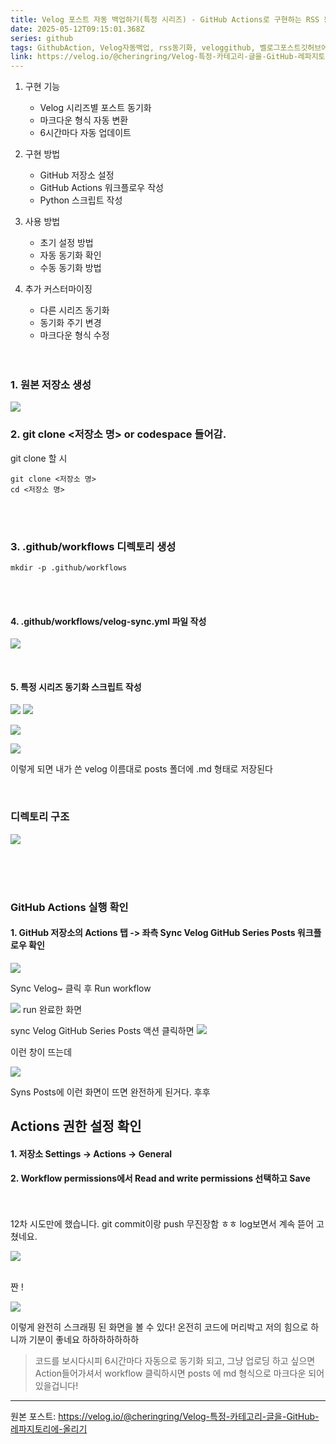 ```yaml
---
title: Velog 포스트 자동 백업하기(특정 시리즈) - GitHub Actions로 구현하는 RSS 동기화
date: 2025-05-12T09:15:01.368Z
series: github
tags: GithubAction, Velog자동백업, rss동기화, veloggithub, 벨로그포스트깃허브에백업
link: https://velog.io/@cheringring/Velog-특정-카테고리-글을-GitHub-레파지토리에-올리기
---
```




1. 구현 기능
   - Velog 시리즈별 포스트 동기화
   - 마크다운 형식 자동 변환
   - 6시간마다 자동 업데이트

2. 구현 방법
   - GitHub 저장소 설정
   - GitHub Actions 워크플로우 작성
   - Python 스크립트 작성

3. 사용 방법
   - 초기 설정 방법
   - 자동 동기화 확인
   - 수동 동기화 방법

4. 추가 커스터마이징
   - 다른 시리즈 동기화
   - 동기화 주기 변경
   - 마크다운 형식 수정
   
   <br>
   <br>
   
### 1. 원본 저장소 생성 
![](https://velog.velcdn.com/images/cheringring/post/83efc03a-d5d2-4fe5-9520-6d7168a56763/image.png)
<br>

### 2. git clone <저장소 명> or codespace 들어감.
git clone 할 시 
```
git clone <저장소 명>
cd <저장소 명>
```

<br><br>

### 3. .github/workflows 디렉토리 생성

```
mkdir -p .github/workflows
```

<br><br>

#### 4. .github/workflows/velog-sync.yml 파일 작성 

![](https://velog.velcdn.com/images/cheringring/post/758b975b-8c34-4200-815c-ea42d48c620b/image.png)

<br>

#### 5. 특정 시리즈 동기화 스크립트 작성


![](https://velog.velcdn.com/images/cheringring/post/bc4c8f3d-6980-441d-8cb7-230e73a33606/image.png)
![](https://velog.velcdn.com/images/cheringring/post/970a34aa-0b7c-4a72-98f2-993c6eafcb69/image.png)

![](https://velog.velcdn.com/images/cheringring/post/54200014-6d36-4953-a75a-494f636d1945/image.png)

![](https://velog.velcdn.com/images/cheringring/post/6e121641-d8f6-4911-9c6c-57004185b538/image.png)




이렇게 되면 내가 쓴 velog 이름대로 posts 폴더에 .md 형태로 저장된다 

<br>

###  디렉토리 구조 
![](https://velog.velcdn.com/images/cheringring/post/960c9bbd-b50a-40d0-89d9-8d028794a04c/image.png)

<br>
<br>
<br>

### GitHub Actions 실행 확인

####  1. GitHub 저장소의 Actions 탭 -> 좌측 Sync Velog GitHub Series Posts 워크플로우 확인  
![](https://velog.velcdn.com/images/cheringring/post/65774c44-6075-4303-a9a2-5f3a791d9dee/image.png)

Sync Velog~ 클릭 후 Run workflow


![](https://velog.velcdn.com/images/cheringring/post/5abec2e5-2525-4e33-9ebf-1cfc6e66f5e5/image.png)
run 완료한 화면

sync Velog GitHub Series Posts 액션 클릭하면 
![](https://velog.velcdn.com/images/cheringring/post/2af51d5c-087b-4088-83b7-ca7d1121cfdd/image.png)

이런 창이 뜨는데 

![](https://velog.velcdn.com/images/cheringring/post/e071afc3-fa4a-4176-9888-1b9bb8a68d33/image.png)

Syns Posts에 이런 화면이 뜨면 완전하게 된거다. 
후후 


##  Actions 권한 설정 확인
#### 1. 저장소 Settings → Actions → General
#### 2. Workflow permissions에서 Read and write permissions 선택하고 Save


<br><br>
12차 시도만에 했습니다. git commit이랑 push 무진장함 ㅎㅎ 
log보면서 계속 뜯어 고쳤네요.

![](https://velog.velcdn.com/images/cheringring/post/fc02ae6a-66b2-4750-90fc-67c9ceed43f4/image.png)



<br>
짠 !

![](https://velog.velcdn.com/images/cheringring/post/5325e9ee-1b33-40c1-b7d8-54e98f42cf6c/image.png)

이렇게 완전히 스크래핑 된 화면을 볼 수 있다!
온전히 코드에 머리박고 저의 힘으로 하니까 기분이 좋네요 하하하하하하하

> 코드를 보시다시피 6시간마다 자동으로 동기화 되고, 그냥 업로딩 하고 싶으면 Action들어가셔서 workflow 클릭하시면 posts 에 md 형식으로 마크다운 되어 있을겁니다!


---
원본 포스트: https://velog.io/@cheringring/Velog-특정-카테고리-글을-GitHub-레파지토리에-올리기
